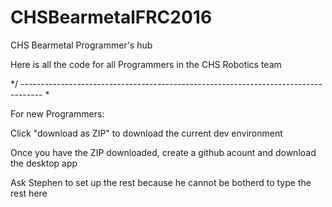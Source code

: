 # CHSBearmetalFRC2016
CHS Bearmetal Programmer's hub


Here is all the code for all Programmers in the CHS Robotics team

*/ ----------------------------------------------------------------------------------- \*

For new Programmers:

Click "download as ZIP" to download the current dev environment

Once you have the ZIP downloaded, create a github acount and download the desktop app

Ask Stephen to set up the rest because he cannot be botherd to type the rest here
